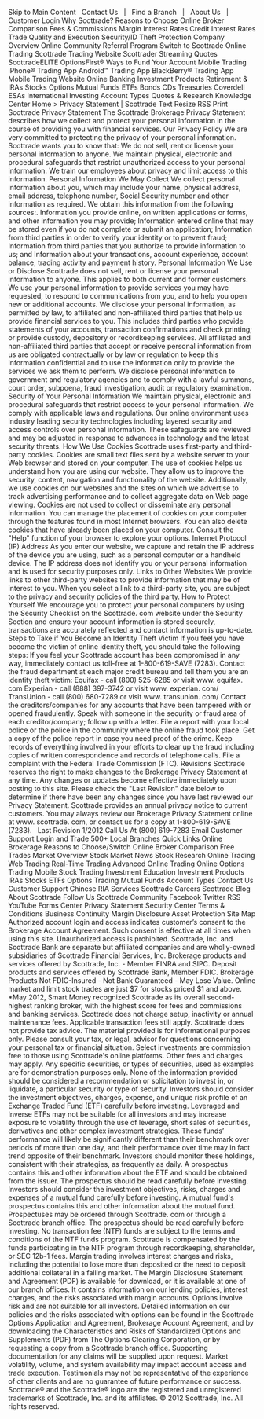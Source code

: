 Skip to Main Content   Contact Us   |   Find a Branch   |   About Us   |   Customer Login Why Scottrade? Reasons to Choose Online Broker Comparison Fees & Commissions Margin Interest Rates Credit Interest Rates Trade Quality and Execution Security/ID Theft Protection Company Overview Online Community Referral Program Switch to Scottrade Online Trading Scottrade Trading Website Scottrader Streaming Quotes ScottradeELITE OptionsFirst® Ways to Fund Your Account Mobile Trading iPhone® Trading App Android™ Trading App BlackBerry® Trading App Mobile Trading Website Online Banking Investment Products Retirement & IRAs Stocks Options Mutual Funds ETFs Bonds CDs Treasuries Coverdell ESAs International Investing Account Types Quotes & Research Knowledge Center Home > Privacy Statement | Scottrade Text Resize RSS Print Scottrade Privacy Statement The Scottrade Brokerage Privacy Statement describes how we collect and protect your personal information in the course of providing you with financial services. Our Privacy Policy We are very committed to protecting the privacy of your personal information. Scottrade wants you to know that: We do not sell, rent or license your personal information to anyone. We maintain physical, electronic and procedural safeguards that restrict unauthorized access to your personal information. We train our employees about privacy and limit access to this information. Personal Information We May Collect We collect personal information about you, which may include your name, physical address, email address, telephone number, Social Security number and other information as required. We obtain this information from the following sources:. Information you provide online, on written applications or forms, and other information you may provide; Information entered online that may be stored even if you do not complete or submit an application; Information from third parties in order to verify your identity or to prevent fraud; Information from third parties that you authorize to provide information to us; and Information about your transactions, account experience, account balance, trading activity and payment history. Personal Information We Use or Disclose Scottrade does not sell, rent or license your personal information to anyone. This applies to both current and former customers. We use your personal information to provide services you may have requested, to respond to communications from you, and to help you open new or additional accounts. We disclose your personal information, as permitted by law, to affiliated and non-affiliated third parties that help us provide financial services to you. This includes third parties who provide statements of your accounts, transaction confirmations and check printing; or provide custody, depository or recordkeeping services. All affiliated and non-affiliated third parties that accept or receive personal information from us are obligated contractually or by law or regulation to keep this information confidential and to use the information only to provide the services we ask them to perform. We disclose personal information to government and regulatory agencies and to comply with a lawful summons, court order, subpoena, fraud investigation, audit or regulatory examination. Security of Your Personal Information We maintain physical, electronic and procedural safeguards that restrict access to your personal information. We comply with applicable laws and regulations. Our online environment uses industry leading security technologies including layered security and access controls over personal information. These safeguards are reviewed and may be adjusted in response to advances in technology and the latest security threats. How We Use Cookies Scottrade uses first-party and third-party cookies. Cookies are small text files sent by a website server to your Web browser and stored on your computer. The use of cookies helps us understand how you are using our website. They allow us to improve the security, content, navigation and functionality of the website. Additionally, we use cookies on our websites and the sites on which we advertise to track advertising performance and to collect aggregate data on Web page viewing. Cookies are not used to collect or disseminate any personal information. You can manage the placement of cookies on your computer through the features found in most Internet browsers. You can also delete cookies that have already been placed on your computer. Consult the "Help" function of your browser to explore your options. Internet Protocol (IP) Address As you enter our website, we capture and retain the IP address of the device you are using, such as a personal computer or a handheld device. The IP address does not identify you or your personal information and is used for security purposes only. Links to Other Websites We provide links to other third-party websites to provide information that may be of interest to you. When you select a link to a third-party site, you are subject to the privacy and security policies of the third party. How to Protect Yourself We encourage you to protect your personal computers by using the Security Checklist on the Scottrade. com website under the Security Section and ensure your account information is stored securely, transactions are accurately reflected and contact information is up-to-date. Steps to Take if You Become an Identity Theft Victim If you feel you have become the victim of online identity theft, you should take the following steps: If you feel your Scottrade account has been compromised in any way, immediately contact us toll-free at 1-800-619-SAVE (7283). Contact the fraud department at each major credit bureau and tell them you are an identity theft victim: Equifax - call (800) 525-6285 or visit www. equifax. com Experian - call (888) 397-3742 or visit www. experian. com/ TransUnion - call (800) 680-7289 or visit www. transunion. com/ Contact the creditors/companies for any accounts that have been tampered with or opened fraudulently. Speak with someone in the security or fraud area of each creditor/company; follow up with a letter. File a report with your local police or the police in the community where the online fraud took place. Get a copy of the police report in case you need proof of the crime. Keep records of everything involved in your efforts to clear up the fraud including copies of written correspondence and records of telephone calls. File a complaint with the Federal Trade Commission (FTC). Revisions Scottrade reserves the right to make changes to the Brokerage Privacy Statement at any time. Any changes or updates become effective immediately upon posting to this site. Please check the "Last Revision" date below to determine if there have been any changes since you have last reviewed our Privacy Statement. Scottrade provides an annual privacy notice to current customers. You may always review our Brokerage Privacy Statement online at www. scottrade. com, or contact us for a copy at 1-800-619-SAVE (7283).   Last Revision 1/2012 Call Us At (800) 619-7283 Email Customer Support Login and Trade 500+ Local Branches Quick Links Online Brokerage Reasons to Choose/Switch Online Broker Comparison Free Trades Market Overview Stock Market News Stock Research Online Trading Web Trading Real-Time Trading Advanced Online Trading Online Options Trading Mobile Stock Trading Investment Education Investment Products IRAs Stocks ETFs Options Trading Mutual Funds Account Types Contact Us Customer Support Chinese RIA Services Scottrade Careers Scottrade Blog About Scottrade Follow Us Scottrade Community Facebook Twitter RSS YouTube Forms Center Privacy Statement Security Center Terms & Conditions Business Continuity Margin Disclosure Asset Protection Site Map Authorized account login and access indicates customer’s consent to the Brokerage Account Agreement. Such consent is effective at all times when using this site. Unauthorized access is prohibited. Scottrade, Inc. and Scottrade Bank are separate but affiliated companies and are wholly-owned subsidiaries of Scottrade Financial Services, Inc. Brokerage products and services offered by Scottrade, Inc. - Member FINRA and SIPC. Deposit products and services offered by Scottrade Bank, Member FDIC. Brokerage Products Not FDIC-Insured - Not Bank Guaranteed - May Lose Value. Online market and limit stock trades are just $7 for stocks priced $1 and above. \*May 2012, Smart Money recognized Scottrade as its overall second-highest ranking broker, with the highest score for fees and commissions and banking services. Scottrade does not charge setup, inactivity or annual maintenance fees. Applicable transaction fees still apply. Scottrade does not provide tax advice. The material provided is for informational purposes only. Please consult your tax, or legal, advisor for questions concerning your personal tax or financial situation. Select investments are commission free to those using Scottrade's online platforms. Other fees and charges may apply. Any specific securities, or types of securities, used as examples are for demonstration purposes only. None of the information provided should be considered a recommendation or solicitation to invest in, or liquidate, a particular security or type of security. Investors should consider the investment objectives, charges, expense, and unique risk profile of an Exchange Traded Fund (ETF) carefully before investing. Leveraged and Inverse ETFs may not be suitable for all investors and may increase exposure to volatility through the use of leverage, short sales of securities, derivatives and other complex investment strategies. These funds’ performance will likely be significantly different than their benchmark over periods of more than one day, and their performance over time may in fact trend opposite of their benchmark. Investors should monitor these holdings, consistent with their strategies, as frequently as daily. A prospectus contains this and other information about the ETF and should be obtained from the issuer. The prospectus should be read carefully before investing. Investors should consider the investment objectives, risks, charges and expenses of a mutual fund carefully before investing. A mutual fund's prospectus contains this and other information about the mutual fund. Prospectuses may be ordered through Scottrade. com or through a Scottrade branch office. The prospectus should be read carefully before investing. No transaction fee (NTF) funds are subject to the terms and conditions of the NTF funds program. Scottrade is compensated by the funds participating in the NTF program through recordkeeping, shareholder, or SEC 12b-1 fees. Margin trading involves interest charges and risks, including the potential to lose more than deposited or the need to deposit additional collateral in a falling market. The Margin Disclosure Statement and Agreement (PDF) is available for download, or it is available at one of our branch offices. It contains information on our lending policies, interest charges, and the risks associated with margin accounts. Options involve risk and are not suitable for all investors. Detailed information on our policies and the risks associated with options can be found in the Scottrade Options Application and Agreement, Brokerage Account Agreement, and by downloading the Characteristics and Risks of Standardized Options and Supplements (PDF) from The Options Clearing Corporation, or by requesting a copy from a Scottrade branch office. Supporting documentation for any claims will be supplied upon request. Market volatility, volume, and system availability may impact account access and trade execution. Testimonials may not be representative of the experience of other clients and are no guarantee of future performance or success. Scottrade® and the Scottrade® logo are the registered and unregistered trademarks of Scottrade, Inc. and its affiliates. © 2012 Scottrade, Inc. All rights reserved.